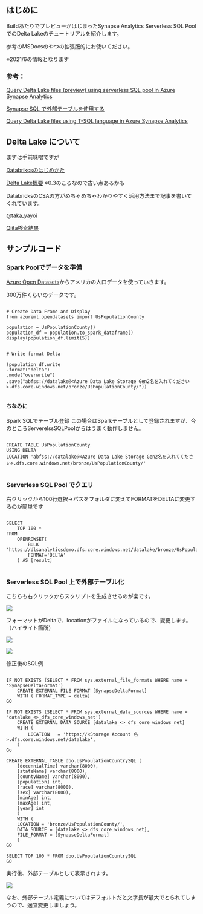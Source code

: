 ## はじめに

BuildあたりでプレビューがはじまったSynapse Analytics Serverless SQL PoolでのDelta Lakeのチュートリアルを紹介します。

参考のMSDocsのやつの拡張版的にお使いください。

※2021/6の情報となります

### 参考：

[Query Delta Lake files (preview) using serverless SQL pool in Azure Synapse Analytics](https://docs.microsoft.com/ja-jp/azure/synapse-analytics/sql/query-delta-lake-format)

[Synapse SQL で外部テーブルを使用する](https://docs.microsoft.com/ja-jp/azure/synapse-analytics/sql/develop-tables-external-tables?tabs=hadoop)


[Query Delta Lake files using T-SQL language in Azure Synapse Analytics](https://techcommunity.microsoft.com/t5/azure-synapse-analytics/query-delta-lake-files-using-t-sql-language-in-azure-synapse/ba-p/2388398)

## Delta Lake について

まずは手前味噌ですが

[Databrikcsのはじめかた](https://www.slideshare.net/ssuser61ea57/databricks-241742489)

[Delta Lake概要](https://www.slideshare.net/ssuser61ea57/delta-lakesummary-232412669)
※0.3のころなので古い点あるかも

DatabricksのCSAの方がめちゃめちゃわかりやすく活用方法まで記事を書いてくれています。

[@taka_yayoi](https://qiita.com/taka_yayoi)

[Qiita検索結果](https://qiita.com/search?q=Delta+Lake)

## サンプルコード

### Spark Poolでデータを準備

[Azure Open Datasets](https://docs.microsoft.com/ja-jp/azure/open-datasets/dataset-us-population-county?tabs=azureml-opendatasets)からアメリカの人口データを使っていきます。

300万件くらいのデータです。

```python:pyspark

# Create Data Frame and Display
from azureml.opendatasets import UsPopulationCounty

population = UsPopulationCounty()
population_df = population.to_spark_dataframe()
display(population_df.limit(5))

```


```python:pyspark

# Write format Delta

(population_df.write
.format("delta")
.mode("overwrite")
.save("abfss://datalake@<Azure Data Lake Storage Gen2名を入れてください>.dfs.core.windows.net/bronze/UsPopulationCounty/"))


```


#### ちなみに

Spark SQLでテーブル登録
この場合はSparkテーブルとして登録されますが、今のところServerelssSQLPoolからはうまく動作しません。


```sql:sql

CREATE TABLE UsPopulationCounty
USING DELTA
LOCATION 'abfss://datalake@<Azure Data Lake Storage Gen2名を入れてください>.dfs.core.windows.net/bronze/UsPopulationCounty/'


```

### Serverless SQL Pool でクエリ

右クリックから100行選択→パスをフォルダに変えてFORMATをDELTAに変更するのが簡単です

```sql:sql

SELECT
    TOP 100 *
FROM
    OPENROWSET(
        BULK 'https://dlsanalyticsdemo.dfs.core.windows.net/datalake/bronze/UsPopulationCounty/',
        FORMAT='DELTA'
    ) AS [result]


```

### Serverless SQL Pool 上で外部テーブル化

こちらも右クリックからスクリプトを生成させるのが楽です。

![](.media/001.png)

フォーマットがDeltaで、locationがファイルになっているので、変更します。（ハイライト箇所）

![](.media/002.png)

![](.media/003.png)


修正後のSQL例

```sql:sql

IF NOT EXISTS (SELECT * FROM sys.external_file_formats WHERE name = 'SynapseDeltaFormat') 
	CREATE EXTERNAL FILE FORMAT [SynapseDeltaFormat] 
	WITH ( FORMAT_TYPE = delta)
GO

IF NOT EXISTS (SELECT * FROM sys.external_data_sources WHERE name = 'datalake_<>_dfs_core_windows_net') 
	CREATE EXTERNAL DATA SOURCE [datalake_<>_dfs_core_windows_net] 
	WITH (
		LOCATION   = 'https://<Storage Account 名>.dfs.core.windows.net/datalake', 
	)
Go

CREATE EXTERNAL TABLE dbo.UsPopulationCountrySQL (
	[decennialTime] varchar(8000),
	[stateName] varchar(8000),
	[countyName] varchar(8000),
	[population] int,
	[race] varchar(8000),
	[sex] varchar(8000),
	[minAge] int,
	[maxAge] int,
	[year] int
	)
	WITH (
	LOCATION = 'bronze/UsPopulationCounty/',
	DATA_SOURCE = [datalake_<>_dfs_core_windows_net],
	FILE_FORMAT = [SynapseDeltaFormat]
	)
GO

SELECT TOP 100 * FROM dbo.UsPopulationCountrySQL
GO

```

実行後、外部テーブルとして表示されます。

![](.media/004.png)

なお、外部テーブル定義についてはデフォルトだと文字長が最大でとられてしまうので、適宜変更しましょう。

